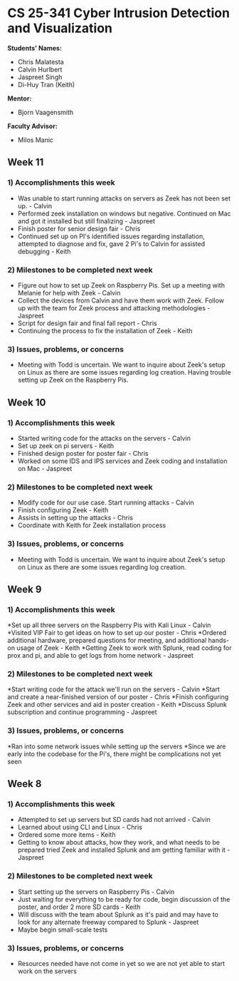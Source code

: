 # CS 25-341 Cyber Intrusion Detection and Visualization

**Students' Names:**
* Chris Malatesta  
* Calvin Hurlbert  
* Jaspreet Singh  
* Di-Huy Tran (Keith)

**Mentor:**
* Bjorn Vaagensmith

**Faculty Advisor:**
* Milos Manic

## Week 11

### 1) Accomplishments this week
* Was unable to start running attacks on servers as Zeek has not been set up. - Calvin
* Performed zeek installation on windows but negative. Continued on Mac and got it installed but still finalizing - Jaspreet
* Finish poster for senior design fair - Chris
* Continued set up on PI's identified issues regarding installation, attempted to diagnose and fix, gave 2 Pi's to Calvin for assisted debugging - Keith

### 2) Milestones to be completed next week
* Figure out how to set up Zeek on Raspberry Pis. Set up a meeting with Melanie for help with Zeek - Calvin
* Collect the devices from Calvin and have them work with Zeek. Follow up with the team for Zeek process and attacking methodologies - Jaspreet
* Script for design fair and final fall report - Chris
* Continuing the process to fix the installation of Zeek - Keith

### 3) Issues, problems, or concerns
* Meeting with Todd is uncertain. We want to inquire about Zeek's setup on Linux as there are some issues regarding log creation. Having trouble setting up Zeek on the Raspberry Pis.

## Week 10

### 1) Accomplishments this week
* Started writing code for the attacks on the servers - Calvin
* Set up zeek on pi servers - Keith
* Finished design poster for poster fair - Chris
* Worked on some IDS and IPS services and Zeek coding and installation on Mac - Jaspreet

### 2) Milestones to be completed next week
* Modify code for our use case. Start running attacks - Calvin
* Finish configuring Zeek - Keith
* Assists in setting up the attacks - Chris
* Coordinate with Keith for Zeek installation process

### 3) Issues, problems, or concerns
* Meeting with Todd is uncertain. We want to inquire about Zeek's setup on Linux as there are some issues regarding log creation.

## Week 9

### 1) Accomplishments this week
*Set up all three servers on the Raspberry Pis with Kali Linux - Calvin
*Visited VIP Fair to get ideas on how to set up our poster - Chris
*Ordered additional hardware, prepared questions for meeting, and additional hands-on usage of Zeek - Keith
*Getting Zeek to work with Splunk, read coding for prox and pi, and able to get logs from home network - Jaspreet

### 2) Milestones to be completed next week
*Start writing code for the attack we'll run on the servers - Calvin
*Start and create a near-finished version of our poster - Chris
*Finish configuring Zeek and other services and aid in poster creation - Keith
*Discuss Splunk subscription and continue programming - Jaspreet

### 3) Issues, problems, or concerns
*Ran into some network issues while setting up the servers
*Since we are early into the codebase for the Pi's, there might be complications not yet seen

## Week 8

### 1) Accomplishments this week
* Attempted to set up servers but SD cards had not arrived - Calvin
* Learned about using CLI and Linux - Chris
* Ordered some more items - Keith
* Getting to know about attacks, how they work, and what needs to be prepared tried Zeek and installed Splunk and am getting familiar with it - Jaspreet

### 2) Milestones to be completed next week
* Start setting up the servers on Raspberry Pis - Calvin
* Just waiting for everything to be ready for code, begin discussion of the poster, and order 2 more SD cards - Keith
* Will discuss with the team about Splunk as it's paid and may have to look for any alternate freeway compared to Splunk - Jaspreet
* Maybe begin small-scale tests

### 3) Issues, problems, or concerns
* Resources needed have not come in yet so we are not yet able to start work on the servers
